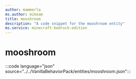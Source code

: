 ```yaml
---
author: mammerla
ms.author: mikeam
title: mooshroom
description: "A code snippet for the mooshroom entity"
ms.service: minecraft-bedrock-edition
---
```


# mooshroom

:::code language="json" source="../../VanillaBehaviorPack/entities/mooshroom.json":::
